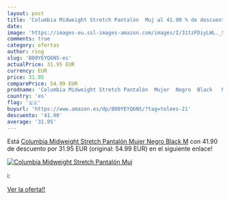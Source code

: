 ```yaml
---
layout: post
title: 'Columbia Midweight Stretch Pantalón  Muj al 41.90 % de descuento'
date: 
image: 'https://images-eu.ssl-images-amazon.com/images/I/31tzFDiyLWL._SL200_.jpg'
comments: true
category: ofertas
author: ring
slug: 'B00YEYQ6NS-es'
actualPrice: 31.95 EUR
currency: EUR
price: 31.95
comparePrice: 54.99 EUR
prodname: 'Columbia Midweight Stretch Pantalón  Mujer  Negro  Black   M'
country: 'es'
flag: '🇪🇸'
buyurl: 'https://www.amazon.es/dp/B00YEYQ6NS/?tag=tolees-21'
descuento: '41.90'
average: '31.95'
---
```


Está [Columbia Midweight Stretch Pantalón  Mujer  Negro  Black   M](https://www.amazon.es/dp/B00YEYQ6NS/?tag=tolees-21) con 41.90 de descuento por 31.95 EUR (original: 54.99 EUR) en el siguiente enlace!

[![Columbia Midweight Stretch Pantalón  Muj](https://images-eu.ssl-images-amazon.com/images/I/31tzFDiyLWL._SL200_.jpg)](https://www.amazon.es/dp/B00YEYQ6NS/?tag=tolees-21)

ℹ️:


[Ver la oferta!!](https://www.amazon.es/dp/B00YEYQ6NS/?tag=tolees-21)
